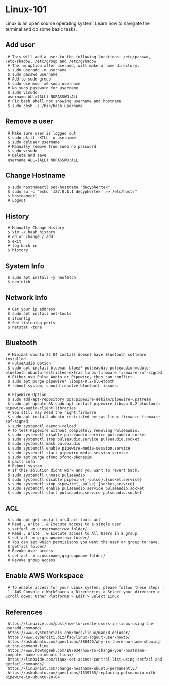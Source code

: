 Linux-101
=====

Linux is an open source operating system. Learn how to navigate the terminal and do some basic tasks. 

Add user
--------

     # This will add a user to the following locations: /etc/passwd, /etc/shadow, /etc/group and /etc/gshadow
     # The -m option after useradd, will make a home directory.
     $ sudo useradd -m username
     $ sudo passwd username
     # Add to sudo group
     $ sudo usermod -aG sudo username
     # No sudo password for username
     $ sudo visudo
     username ALL=(ALL) NOPASSWD:ALL
     # Fix bash shell not showing username and hostname
     $ sudo chsh -s /bin/bash username

Remove a user
-------------

     # Make sure user is logged out
     $ sudo pkill -KILL -u username
     $ sudo deluser username
     # Manually remove from sudo no password
     $ sudo visudo
     # Delete and save
     username ALL=(ALL) NOPASSWD:ALL

Change Hostname
----------------

     $ sudo hostnamectl set-hostname "decyphertek"
     $ sudo su -c "echo '127.0.1.1 decyphertek' >> /etc/hosts"
     $ hostnamectl
     # Logout 

History
-------

     # Manually Change History
     $ vim ~/.bash_history
     # dd or change / add 
     $ exit
     # log back in
     $ history

System Info
-----------

     $ sudo apt install -y neofetch
     $ neofetch

Network Info
-------------

     # Get your ip address
     $ sudo apt install net-tools
     $ ifconfig
     # See listening ports 
     $ netstat -tuna

Bluetooth
---------

     # Minimal ubuntu 22.04 install doesnt have Bluetooth software installed.
     # PulseAudio Option 
     $ sudo apt install blueman bluez* pulseaudio pulseaudio-module-bluetooth ubuntu-restricted-extras linux-firmware firmware-sof-signed
     # Either use Pulse Audio or Pipewire, they can conflict. 
     $ sudo apt purge pipewire* libspa-0.2-bluetooth
     # reboot system, should resolve bluetooth issues.

     # PipeWire Option
     $ sudo add-apt-repository ppa:pipewire-debian/pipewire-upstream
     $ sudo apt update && sudo apt install pipewire libspa-0.2-bluetooth pipewire-audio-client-libraries 
     # You still may need the right firmware 
     $ sudo apt install ubuntu-restricted-extras linux-firmware firmware-sof-signed
     $ sudo systemctl daemon-reload
     # To test Pipewire without completely removing Pulseaudio.
     $ sudo systemctl disable pulseaudio.service pulseaudio.socket
     $ sudo systemctl stop pulseaudio.service pulseaudio.socket
     $ sudo systemctl mask pulseaudio
     $ sudo systemctl enable pipewire-media-session.service
     $ sudo systemctl start pipewire-media-session.service
     $ sudo apt purge ofono ofono-phonesim
     $ pactl info
     # Reboot system
     # If this solution didnt work and you want to revert back. 
     $ sudo systemctl unmask pulseaudio
     $ sudo systemctl disable pipewire{,-pulse}.{socket,service}  
     $ sudo systemctl stop pipewire{,-pulse}.{socket,service}   
     $ sudo systemctl enable pulseaudio.service pulseaudio.socket
     $ sudo systemctl start pulseaudio.service pulseaudio.socket
     

ACL
----

     $ sudo apt-get install nfs4-acl-tools acl
     # Read , Write , & Execute access to a single user
     $ setfacl -m u:username:rwx folder/
     # Read , Write , & Execute access to All Users in a group
     $ setfacl -m g:groupname:rwx folder/
     # You can set which permisisons you want the user or group to have.
     $ getfacl folder/
     # Revoke user access
     $ setfacl -x u:username,g:groupname folder/
     # Revoke group access
  

Enable AWS Workspace
--------------------

     # To enable access for your Linux system, please follow these steps :
     1. AWS Console > WorkSpaces > Directories > Select your directory > Scroll down: Other Platforms > Edit > Select Linux
   
References
----------

     https://linuxize.com/post/how-to-create-users-in-linux-using-the-useradd-command/
     https://www.systutorials.com/docs/linux/man/8-deluser/
     https://www.cyberciti.biz/faq/linux-logout-user-howto/
     https://askubuntu.com/questions/388440/why-is-there-no-name-showing-at-the-command-line
     https://www.howtogeek.com/197934/how-to-change-your-hostname-computer-name-on-ubuntu-linux/
     https://linoxide.com/linux-set-access-control-list-using-setfacl-and-getfacl-commands/
     https://linuxhint.com/change-hostname-ubuntu-permanently/
     https://askubuntu.com/questions/1339765/replacing-pulseaudio-with-pipewire-in-ubuntu-20-04


